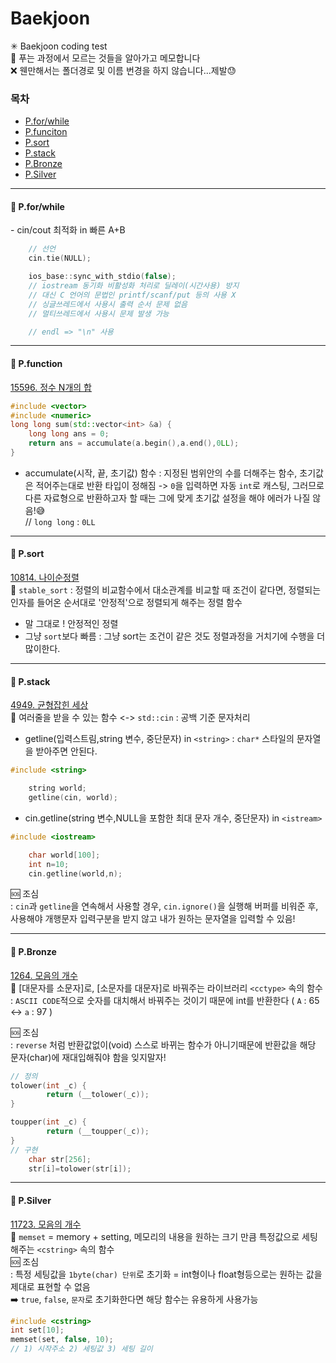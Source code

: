 # Baekjoon
✳ Baekjoon coding test   
📍 푸는 과정에서 모르는 것들을 알아가고 메모합니다   
❌ 웬만해서는 폴더경로 및 이름 번경을 하지 않습니다...제발😓

<H3> 목차 </H3>

* [P.for/while](#-pforwhile)
* [P.funciton](#-pfunction)
* [P.sort](#-psort)
* [P.stack](#-pstack)
* [P.Bronze](#-pbronze)
* [P.Silver](#-psilver)
* * *

<H4>🔗 P.for/while</H4>
- cin/cout 최적화 in 빠른 A+B   

```c++
    // 선언
    cin.tie(NULL);

    ios_base::sync_with_stdio(false);
    // iostream 동기화 비활성화 처리로 딜레이(시간사용) 방지
    // 대신 C 언어의 문법인 printf/scanf/put 등의 사용 X
    // 싱글쓰레드에서 사용시 출력 순서 문제 없음
    // 멀티쓰레드에서 사용시 문제 발생 가능

    // endl => "\n" 사용
```
***
<H4>🔗 P.function</H4>

[15596. 정수 N개의 합](https://www.acmicpc.net/problem/15596)
```c++
#include <vector>
#include <numeric>
long long sum(std::vector<int> &a) {
	long long ans = 0;
	return ans = accumulate(a.begin(),a.end(),0LL);
}
```
 - accumulate(시작, 끝, 초기값) 함수 : 지정된 범위안의 수를 더해주는 함수, 초기값은 적어주는대로 반환 타입이 정해짐 -> `0`을 입력하면 자동 `int`로 캐스팅, 그러므로 다른 자료형으로 반환하고자 할 때는 그에 맞게 초기값 설정을 해야 에러가 나질 않음!😅   
  // `long long` : `0LL`   
***
<H4>🔗 P.sort</H4>

[10814. 나이순정렬](https://www.acmicpc.net/problem/10814)   
🔆 `stable_sort` : 정렬의 비교함수에서 대소관계를 비교할 때 조건이 같다면, 정렬되는 인자를 들어온 순서대로 '안정적'으로 정렬되게 해주는 정렬 함수
- 말 그대로 ! 안정적인 정렬
- 그냥 `sort`보다 빠름 : 그냥 sort는 조건이 같은 것도 정렬과정을 거치기에 수행을 더 많이한다.
***
<H4>🔗 P.stack</H4>

[4949. 균형잡힌 세상](https://www.acmicpc.net/problem/4949)   
🔆 여러줄을 받을 수 있는 함수 <-> `std::cin` : 공백 기준 문자처리
- getline(입력스트림,string 변수, 중단문자) in `<string>` : `char*` 스타일의 문자열을 받아주면 안된다.   

```c++
#include <string>

    string world;
    getline(cin, world);
```

- cin.getline(string 변수,NULL을 포함한 최대 문자 개수, 중단문자) in `<istream>` 
```c++
#include <iostream>

    char world[100];
    int n=10;
    cin.getline(world,n);
```
🆘 조심   
    : `cin`과 `getline`을 연속해서 사용할 경우, `cin.ignore()`을 실행해 버퍼를 비워준 후,    
    사용해야 개행문자 입력구분을 받지 않고 내가 원하는 문자열을 입력할 수 있음!

***
<H4>🔗 P.Bronze</H4>

[1264. 모음의 개수](https://www.acmicpc.net/problem/1264)     
🔆 [대문자를 소문자]로, [소문자를 대문자]로 바꿔주는 라이브러리 `<cctype>` 속의 함수 : `ASCII CODE`적으로 숫자를 대치해서 바꿔주는 것이기 때문에 int를 반환한다 ( `A` : 65 ↔️ `a` : 97 ) 

🆘 조심   
: `reverse` 처럼 반환값없이(void) 스스로 바뀌는 함수가 아니기때문에 반환값을 해당 문자(char)에 재대입해줘야 함을 잊지말자!
```c++
// 정의
tolower(int _c) {
        return (__tolower(_c));
}

toupper(int _c) {
        return (__toupper(_c));
}
// 구현
    char str[256];
    str[i]=tolower(str[i]);
```

***
<H4>🔗 P.Silver</H4>

[11723. 모음의 개수](https://www.acmicpc.net/problem/11723)     
🔆 `memset` = memory + setting, 메모리의 내용을 원하는 크기 만큼 특정값으로 세팅해주는 `<cstring>` 속의 함수   
🆘 조심  
: 특정 세팅값을 `1byte(char) 단위`로 초기화 = int형이나 float형등으로는 원하는 값을 제대로 표현할 수 없음    
➡️ `true`, `false`, `문자`로 초기화한다면 해당 함수는 유용하게 사용가능

```c++
#include <cstring>
int set[10];
memset(set, false, 10);
// 1) 시작주소 2) 세팅값 3) 세팅 길이
```